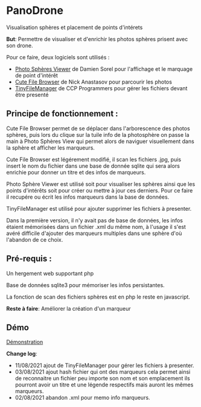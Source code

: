 # PanoDrone
Visualisation sphères et placement de points d'intérets

__But__: Permettre de visualiser et d'enrichir les photos sphères prisent avec son drone.

Pour ce faire, deux logiciels sont utilisés :

- [Photo Sphères Viewer](https://photo-sphere-viewer.js.org/) de Damien Sorel pour l'affichage et le marquage de point d'intérêt
- [Cute File Browser](https://tutorialzine.com/2014/09/cute-file-browser-jquery-ajax-php) de Nick Anastasov pour parcourir les photos
- [TinyFileManager](https://tinyfilemanager.github.io) de CCP Programmers pour gérer les fichiers devant être presenté

## Principe de fonctionnement : 

Cute File Browser permet de se déplacer dans l'arborescence des photos sphères, puis lors du clique sur la tuile info de la photosphère on passe la main à Photo Sphères View qui permet alors de naviguer visuellement dans la sphère et afficher les marqueurs.  

Cute File Browser est légérement modifié, il scan les fichiers .jpg, puis insert le nom du fichier dans une base de donnée sqlite qui sera alors enrichie pour donner un titre et des infos de marqueurs.  

Photo Sphère Viewer est utilisé soit pour visualiser les sphères ainsi que les points d'intérêts soit pour créer ou mettre à jour ces derniers. Pour ce faire il recupére ou écrit les infos marqueurs dans la base de données.

TinyFileManager est utilisé pour ajouter supprimer les fichiers à presenter.

Dans la première version, il n'y avait pas de base de données, les infos étaient mémorisées dans un fichier .xml du même nom, à l'usage il s'est avéré difficile d'ajouter des marqueurs multiples dans une sphère d'où l'abandon de ce choix. 

## Pré-requis :
Un hergement web supportant php  

Base de données sqlite3 pour mémoriser les infos persistantes.

La fonction de scan des fichiers sphères est en php le reste en javascript.

__Reste à faire__:
Améliorer la création d'un marqueur  

## Démo ##
[Démonstration](http://www.wse.fr/PanoDrone/)

__Change log__:

- 11/08/2021 ajout de TinyFileManager pour gérer les fichiers à presenter.
- 03/08/2021 ajout hash fichier qui ont des marqueurs cela permet ainsi de reconnaitre un fichier peu importe son nom et son emplacement ils pourront avoir un titre et une légende respectifs mais auront les mêmes marqueurs.
- 02/08/2021 abandon .xml pour memo info marqueurs.

